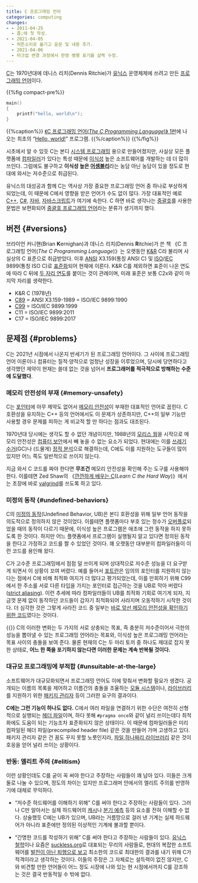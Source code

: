 ```yaml
---
title: C 프로그래밍 언어
categories: computing
changes:
- - 2011-04-25
  - 풉;에 첫 작성.
- - 2021-04-05
  - 허튼소리로 옮기고 윤문 및 내용 추가.
  - 2021-04-06
  - 마크업 변경 과정에서 한영 병행 표기를 살짝 수정.
---
```


[C](https://en.wikipedia.org/wiki/C_(programming_language))는 1970년대에 데니스 리치(Dennis Ritchie)가 [유닉스](unix) 운영체제에 쓰려고 만든 [프로그래밍 언어](programming-language)이다.

{{%fig compact-pre%}}

```c
main()
{
    printf("hello, world\n");
}
```

{{%caption%}}
[《C 프로그래밍 언어(*The C Programming Language*)》 1판](https://archive.org/details/TheCProgrammingLanguageFirstEdition/page/n13/mode/1up)<!-- p. 6 -->에 나오는 최초의 “[Hello, world!]()” 프로그램.
{{%/caption%}}
{{%/fig%}}

시초에서 알 수 있듯 C는 본디 [시스템 프로그래밍](system-programming) 용으로 만들어졌지만,
사실상 모든 플랫폼에 [컴파일러](compiler)가 있다는 특성 때문에 [이식성](portability) 높은 소프트웨어를 개발하는 데 더 많이 쓰인다.
그럼에도 불구하고 <strong>이식성 높은 [어셈블리](assembly-language)</strong>라는 농담 아닌 농담이 있을 정도로 현대에 와서는 저수준으로 취급된다.

유닉스의 대성공과 함께 C는 역사상 가장 중요한 프로그래밍 언어 중 하나로 부상하게 되었는데,
이 때문에 C에서 영향을 받은 언어가 수도 없이 많다.
가장 대표적인 예로 [C++](cpp-language), [C#](csharp-language), [자바](java-language), [자바스크립트](javascript)가 여기에 속한다.
C 하면 바로 생각나는 [중괄호](curly-brace)를 사용한 문법은 보편화되어 [중괄호 프로그래밍 언어](programming-language/curly-brace)라는 분류가 생기까지 했다.

## 버전 {#versions}

브라이언 커니핸(Brian **K**ernighan)과 데니스 리치(Dennis **R**itchie)가 쓴 책 《C 프로그래밍 언어(*The C Programming Language*)》는 오랫동안 [K&R](k-and-r) C라 불리며 사실상의 C 표준으로 취급받았다.
이후 [ANSI]() X3.159(통칭 ANSI C) 및 [ISO]()/[IEC]() 9899(통칭 ISO C)로 [표준화](programming-language/standardization)되어 현재에 이른다.
K&R C를 제외하면 표준이 나온 연도에 따라 C 뒤에 [두 자리 연도](gregorian-calendar/two-digit-year)를 붙이는 것이 관례이며,
미래 표준은 보통 C2x와 같이 마지막 자리를 생략한다.

* K&R C (1978년)
* [C89](./c89) = ANSI X3.159-1989 = ISO/IEC 9899:1990
* [C99](./c99) = ISO/IEC 9899:1999
* C11 = ISO/IEC 9899:2011
* C17 = ISO/IEC 9899:2017

## 문제점 {#problems}

C는 2021년 시점에서 나온지 반세기가 된 프로그래밍 언어이다.
그 사이에 프로그래밍 언어 이론이나 컴퓨터는 질적·양적으로 엄청난 성장을 이루었으며,
당시에 당연하다고 생각했던 제약이 현재는 쓸데 없는 것을 넘어서 **프로그래머를 적극적으로 방해하는 수준에 도달했다**.

### 메모리 안전성의 부재 {#memory-unsafety}

C는 [포인터](pointer)에 아무 제약도 없어서 [메모리 안전성](memory-safety)이 부재한 대표적인 언어로 꼽힌다.
C 호환성을 유지하는 C++ 등의 언어에서도 이 문제가 상존하지만,
C++의 일부 기능만 사용할 경우 문제를 피하는 게 비교적 할 만 하다는 점과도 대조된다.

1970년대 당시에는 생각도 할 수 없던 개념이지만,
1988년의 [모리스 웜](morris-worm)을 시작으로 메모리 안전성은 [컴퓨터 보안](computer-security)에서 빼 놓을 수 없는 요소가 되었다.
현대에는 이를 [쓰레기 수거](garbage-collection)(GC)나 (드물게) [정적 분석](static-analysis)으로 해결하는데,
C에도 이를 지원하는 도구들이 많이 있지만 어느 쪽도 일반적으로 쓰이지 않는다.

지금 와서 C 코드를 짜야 한다면 **무조건** 메모리 안전성을 확인해 주는 도구를 사용해야 한다.
이를테면 Zed Shaw의 《[깐깐하게 배우는 C](https://learncodethehardway.org/c/)(*Learn C the Hard Way*)》에서는 초장에 바로 [valgrind]()를 쓰도록 하고 있다.

### 미정의 동작 {#undefined-behaviors}

C의 [미정의 동작](./undefined-behavior)(Undefined Behavior, UB)은 본디 호환성을 위해 일부 언어 동작을 의도적으로 정의하지 않은 것이었다.
이를테면 플랫폼마다 부호 있는 정수가 [오버플로](integer-overflow)되었을 때의 동작이 다르기 때문에,
이식성 높은 프로그램은 애초에 그런 동작을 하지 못하도록 한 것이다.
하지만 어느 플랫폼에서 프로그램이 실행될지 알고 있다면 정의된 동작을 한다고 가정하고 코드를 짤 수 있었던 것이다.
꽤 오랫동안 대부분의 컴파일러들이 이런 코드를 용인해 왔다.

C가 고수준 프로그래밍에서 점점 덜 쓰이게 되며 상대적으로 저수준 성능을 더 요구받게 되면서 이 상황이 꼬여 버렸다.
예를 들어서 [포트란](fortran)은 임의의 포인터를 지원하지 않는다는 점에서 C에 비해 최적화 여지가 더 많다고 평가되었는데,
이를 만회하기 위해 C99에서 한 주소를 서로 다른 타입을 가지는 포인터로 접근하는 것을 UB로 막아 버렸다([strict aliasing](./strict-aliasing)).
이런 추세에 따라 컴파일러들이 UB를 최적화 기회로 여기게 되자,
지금껏 문제 없이 동작하던 코드들이 갑자기 최적화되어 사라지며 오동작하기 시작한 것이다.
더 심각한 것은 그렇게 사라진 코드 중 일부는 [바로 앞선 메모리 안전성을 확인하기 위한 코드](https://my.eng.utah.edu/~cs5785/slides-f10/Dangerous+Optimizations.pdf#page=11)였다는 것이다.

{{<claim>}}
C의 이러한 변화는 두 가지의 서로 상충되는 목표,
즉 충분히 저수준이어서 극한의 성능을 뽑아낼 수 있는 프로그래밍 언어라는 목표와,
이식성 높은 프로그래밍 언어라는 목표 사이의 충돌을 보여 준다.
물론 현재의 C는 두 마리 토끼 중 하나도 제대로 잡지 못한 상태로,
**어느 한 쪽을 포기하지 않는다면 이러한 문제는 계속 반복될 것이다.**

### 대규모 프로그래밍에 부적합 {#unsuitable-at-the-large}

소프트웨어가 대규모화되면서 프로그래밍 언어도 이에 맞춰서 변화할 필요가 생겼다.
공개되는 이름의 목록을 제어하고 이름간의 충돌을 조율하는 [모듈 시스템](module-system)이나,
[라이브러리](software-library)를 지원하기 위한 [패키지 관리자](package-manager) 등이 그러한 요구의 결과이다.

**C에는 그런 기능이 하나도 없다.**
C에서 여러 파일을 연결하기 위한 수단은 여전히 선형적으로 실행되는 [헤더 파일](./header)이며,
하다 못해 `#pragma once`와 같이 널리 쓰이는데다 최적화에도 도움이 되는 기능조차 표준화되지 않은 상태이다.
이 때문에 컴파일러들은 미리 컴파일된 헤더 파일(precompiled header file) 같은 것을 만들어 가며 고생하고 있다.
패키지 관리자 같은 건 꿈도 꾸지 못할 노릇인지라,
[파일 하나짜리 라이브러리](https://github.com/nothings/single_file_libs) 같은 것이 호응을 얻어 널리 쓰이는 상황이다.

### 반동: 엘리트 주의 {#elitism}

이런 상황인데도 C를 굳이 꼭 써야 한다고 주장하는 사람들이 꽤 남아 있다.
이들은 크게 둘로 나눌 수 있으며,
정도의 차이는 있지만 프로그래머 안에서의 엘리트 주의를 반영하기에 대체로 무익하다.

* “저수준 하드웨어를 이해하기 위해” C를 써야 한다고 주장하는 사람들이 있다.
  그러나 C만 알아서는 실제 하드웨어의 [캐시](processor-cache)나 [분기 예측](branch-prediction) 등의 요소를 전혀 이해할 수 없다. 
  상술했듯 C에는 UB가 있으며, UB라는 거름망으로 걸러 낸 기계는 실제 하드웨어가 아니라 표준에만 정의된 이상적인 기계에 불과할 뿐이다.

* “간명한 코드를 작성하기 위해” C를 써야 한다고 주장하는 사람들이 있다.
  [유닉스 철학](unix-philosophy)이나 요즘은 [suckless.org]()로 대표되는 무리의 사람들로,
  현대의 복잡한 소프트웨어를 [발전이 아닌 퇴행으로 보고](software-bloat) 최소한의 코드로 최대한의 결과를 내기 위해 C가 적격이라고 생각하는 것이다.
  이들의 주장은 그 자체로는 설득력이 없진 않지만,
  C와 비견할 만한 언어들이 어느 정도 시장에 나와 있는 현 시점에서까지 C를 강조하는 것은 결국 반동적일 수 밖에 없다.

